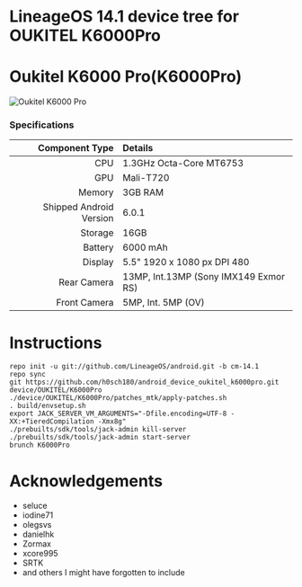 # LineageOS 14.1 device tree for OUKITEL K6000Pro 

Oukitel K6000 Pro(K6000Pro)
============================

![Oukitel K6000 Pro](http://image4.geekbuying.com/ggo_pic/2016-07-04/2016074018415918g6i204.jpg "Oukitel K6000 Pro")

### Specifications

Component Type | Details
-------:|:-------------------------
CPU     | 1.3GHz Octa-Core MT6753
GPU     | Mali-T720
Memory  | 3GB RAM
Shipped Android Version | 6.0.1
Storage | 16GB
Battery | 6000 mAh
Display | 5.5" 1920 x 1080 px DPI 480
Rear Camera | 13MP, Int.13MP (Sony IMX149 Exmor RS)
Front Camera | 5MP, Int. 5MP (OV)

# Instructions
```
repo init -u git://github.com/LineageOS/android.git -b cm-14.1
repo sync
git https://github.com/h0sch180/android_device_oukitel_k6000pro.git device/OUKITEL/K6000Pro
./device/OUKITEL/K6000Pro/patches_mtk/apply-patches.sh
. build/envsetup.sh
export JACK_SERVER_VM_ARGUMENTS="-Dfile.encoding=UTF-8 -XX:+TieredCompilation -Xmx8g"
./prebuilts/sdk/tools/jack-admin kill-server
./prebuilts/sdk/tools/jack-admin start-server
brunch K6000Pro
```

# Acknowledgements

* seluce
* iodine71
* olegsvs
* danielhk
* Zormax
* xcore995
* SRTK
* and others I might have forgotten to include
